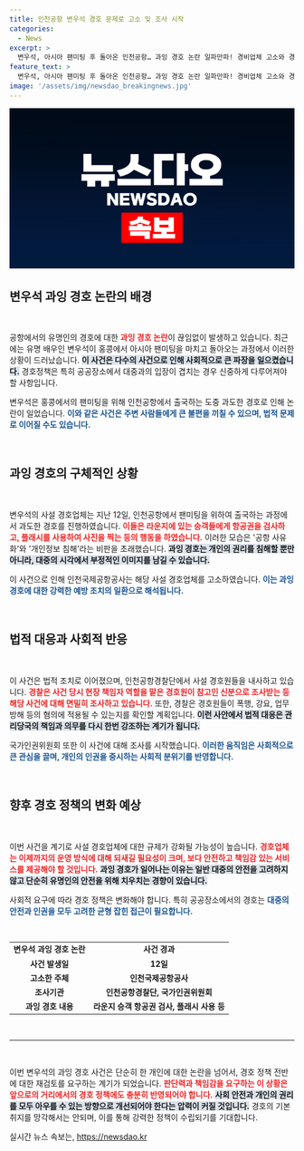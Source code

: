 ```yaml
---
title: 인천공항 변우석 경호 문제로 고소 및 조사 시작
categories:
  - News
excerpt: >
  변우석, 아시아 팬미팅 후 돌아온 인천공항… 과잉 경호 논란 일파만파! 경비업체 고소와 경찰 수사까지, 인권위 조사 착수로 후폭풍이 거세다. 과연 무엇이 진실일까? 클릭해서 확인하세요!
feature_text: >
  변우석, 아시아 팬미팅 후 돌아온 인천공항… 과잉 경호 논란 일파만파! 경비업체 고소와 경찰 수사까지, 인권위 조사 착수로 후폭풍이 거세다. 과연 무엇이 진실일까? 클릭해서 확인하세요!
image: '/assets/img/newsdao_breakingnews.jpg'
---
```


<p><img src="/assets/img/newsdao_breakingnews.jpg" alt="ranknews 속보" /></p>

<h2 data-ke-size="size26">변우석 과잉 경호 논란의 배경</h2>

<p data-ke-size="size16">&nbsp;</p>

<p>공항에서의 유명인의 경호에 대한 <b><span style="color: #ee2323;">과잉 경호 논란</span></b>이 끊임없이 발생하고 있습니다. 최근에는 유명 배우인 변우석이 홍콩에서 아시아 팬미팅을 마치고 돌아오는 과정에서 이러한 상황이 드러났습니다. <b><span style="background-color: #21538527;">이 사건은 다수의 사건으로 인해 사회적으로 큰 파장을 일으켰습니다.</span></b> 경호정책은 특히 공공장소에서 대중과의 입장이 겹치는 경우 신중하게 다루어져야 할 사항입니다. </p>

<p>변우석은 홍콩에서의 팬미팅을 위해 인천공항에서 출국하는 도중 과도한 경호로 인해 논란이 일었습니다. <b><span style="color: #1a5490;">이와 같은 사건은 주변 사람들에게 큰 불편을 끼칠 수 있으며, 법적 문제로 이어질 수도 있습니다.</span></b> </p>

<p data-ke-size="size16">&nbsp;</p>

<h2 data-ke-size="size26">과잉 경호의 구체적인 상황</h2>

<p data-ke-size="size16">&nbsp;</p>

<p>변우석의 사설 경호업체는 지난 12일, 인천공항에서 팬미팅을 위하여 출국하는 과정에서 과도한 경호를 진행하였습니다. <b><span style="color: #ee2323;">이들은 라운지에 있는 승객들에게 항공권을 검사하고, 플래시를 사용하여 사진을 찍는 등의 행동을 하였습니다.</span></b> 이러한 모습은 '공항 사유화'와 '개인정보 침해'라는 비판을 초래했습니다. <b><span style="background-color: #21538527;">과잉 경호는 개인의 권리를 침해할 뿐만 아니라, 대중의 시각에서 부정적인 이미지를 남길 수 있습니다.</span></b> </p>

<p>이 사건으로 인해 인천국제공항공사는 해당 사설 경호업체를 고소하였습니다. <b><span style="color: #1a5490;">이는 과잉 경호에 대한 강력한 예방 조치의 일환으로 해석됩니다.</span></b> </p>

<p data-ke-size="size16">&nbsp;</p>

<h2 data-ke-size="size26">법적 대응과 사회적 반응</h2>

<p data-ke-size="size16">&nbsp;</p>

<p>이 사건은 법적 조치로 이어졌으며, 인천공항경찰단에서 사설 경호원들을 내사하고 있습니다. <b><span style="color: #ee2323;">경찰은 사건 당시 현장 책임자 역할을 맡은 경호원이 참고인 신분으로 조사받는 등 해당 사건에 대해 면밀히 조사하고 있습니다.</span></b> 또한, 경찰은 경호원들이 폭행, 강요, 업무방해 등의 혐의에 적용될 수 있는지를 확인할 계획입니다. <b><span style="background-color: #21538527;">이런 사안에서 법적 대응은 관리당국의 책임과 의무를 다시 한번 강조하는 계기가 됩니다.</span></b> </p>

<p>국가인권위원회 또한 이 사건에 대해 조사를 시작했습니다. <b><span style="color: #1a5490;">이러한 움직임은 사회적으로 큰 관심을 끌며, 개인의 인권을 중시하는 사회적 분위기를 반영합니다.</span></b> </p>

<p data-ke-size="size16">&nbsp;</p>

<h2 data-ke-size="size26">향후 경호 정책의 변화 예상</h2>

<p data-ke-size="size16">&nbsp;</p>

<p>이번 사건을 계기로 사설 경호업체에 대한 규제가 강화될 가능성이 높습니다. <b><span style="color: #ee2323;">경호업체는 이제까지의 운영 방식에 대해 되새길 필요성이 크며, 보다 안전하고 책임감 있는 서비스를 제공해야 할 것입니다.</span></b> <b><span style="background-color: #21538527;">과잉 경호가 일어나는 이유는 일반 대중의 안전을 고려하지 않고 단순히 유명인의 안전을 위해 치우치는 경향이 있습니다.</span></b> </p>

<p>사회적 요구에 따라 경호 정책은 변화해야 합니다. 특히 공공장소에서의 경호는 <b><span style="color: #1a5490;">대중의 안전과 인권을 모두 고려한 균형 잡힌 접근이 필요합니다.</span></b></p>

<p data-ke-size="size16">&nbsp;</p>

<table style="width: 100%; border-collapse: collapse;"> 
<tbody> 
<tr> 
<td style="text-align: center; height: 17px;"><b>변우석 과잉 경호 논란</b></td> 
<td style="text-align: center; height: 17px;"><b>사건 경과</b></td> 
</tr> 
<tr> 
<td style="text-align: center; height: 17px;"><b>사건 발생일</b></td> 
<td style="text-align: center; height: 17px;"><b>12일</b></td> 
</tr> 
<tr> 
<td style="text-align: center; height: 17px;"><b>고소한 주체</b></td> 
<td style="text-align: center; height: 17px;"><b>인천국제공항공사</b></td> 
</tr> 
<tr> 
<td style="text-align: center; height: 17px;"><b>조사기관</b></td> 
<td style="text-align: center; height: 17px;"><b>인천공항경찰단, 국가인권위원회</b></td> 
</tr> 
<tr> 
<td style="text-align: center; height: 17px;"><b>과잉 경호 내용</b></td> 
<td style="text-align: center; height: 17px;"><b>라운지 승객 항공권 검사, 플래시 사용 등</b></td> 
</tr> 
</tbody> 
</table>

<p data-ke-size="size16">&nbsp;</p>

<hr>

<p data-ke-size="size16">&nbsp;</p>

<p>이번 변우석의 과잉 경호 사건은 단순히 한 개인에 대한 논란을 넘어서, 경호 정책 전반에 대한 재검토를 요구하는 계기가 되었습니다. <b><span style="color: #ee2323;">판단력과 책임감을 요구하는 이 상황은 앞으로의 거리에서의 경호 정책에도 충분히 반영되어야 합니다.</span></b> <b><span style="background-color: #21538527;">사회 안전과 개인의 권리를 모두 아우를 수 있는 방향으로 개선되어야 한다는 압력이 커질 것입니다.</span></b> 경호의 기본 취지를 망각해서는 안되며, 이를 통해 강력한 정책이 수립되기를 기대합니다.</p>
실시간 뉴스 속보는, <a href="https://newsdao.kr" rel="dofollow">https://newsdao.kr</a>


